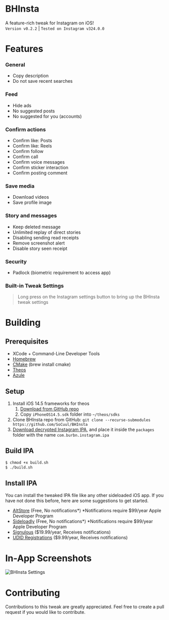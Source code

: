 # BHInsta
A feature-rich tweak for Instagram on iOS!\
`Version v0.2.2` | `Tested on Instagram v324.0.0`

# Features
### General
- Copy description
- Do not save recent searches

### Feed
- Hide ads
- No suggested posts
- No suggested for you (accounts)

### Confirm actions
- Confirm like: Posts
- Confirm like: Reels
- Confirm follow
- Confirm call
- Confirm voice messages
- Confirm sticker interaction
- Confirm posting comment

### Save media
- Download videos
- Save profile image

### Story and messages
- Keep deleted message
- Unlimited replay of direct stories
- Disabling sending read receipts
- Remove screenshot alert
- Disable story seen receipt

### Security
- Padlock (biometric requirement to access app)

### Built-in Tweak Settings
> Long press on the Instagram settings button to bring up the BHInsta tweak settings

# Building
## Prerequisites
- XCode + Command-Line Developer Tools
- [Homebrew](https://brew.sh/#install)
- [CMake](https://formulae.brew.sh/formula/cmake#default) (brew install cmake)
- [Theos](https://theos.dev/docs/installation)
- [Azule](https://github.com/Al4ise/Azule/wiki)

## Setup
1. Install iOS 14.5 frameworks for theos
   1. [Download from GitHub repo](https://github.com/xybp888/iOS-SDKs)
   2. Copy `iPhoneOS14.5.sdk` folder into `~/theos/sdks`
2. Clone BHInsta repo from GitHub: `git clone --recurse-submodules https://github.com/SoCuul/BHInsta`
3. [Download decrypted Instagram IPA](https://armconverter.com/decryptedappstore/us/instagram), and place it inside the `packages` folder with the name `com.burbn.instagram.ipa`

## Build IPA
```sh
$ chmod +x build.sh
$ ./build.sh
```

## Install IPA
You can install the tweaked IPA file like any other sideloaded iOS app. If you have not done this before, here are some suggestions to get started.

- [AltStore](https://altstore.io/#Downloads) (Free, No notifications*) *Notifications require $99/year Apple Developer Program
- [Sideloadly](https://sideloadly.io/#download) (Free, No notifications*) *Notifications require $99/year Apple Developer Program
- [Signulous](https://www.signulous.com/register) ($19.99/year, Receives notifications)
- [UDID Registrations](https://www.udidregistrations.com/buy) ($9.99/year, Receives notifications)

# In-App Screenshots
![BHInsta Settings](https://i.imgur.com/55ervgv.jpg)

# Contributing
Contributions to this tweak are greatly appreciated. Feel free to create a pull request if you would like to contribute.